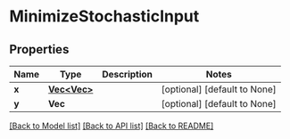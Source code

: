 # MinimizeStochasticInput

## Properties
Name | Type | Description | Notes
------------ | ------------- | ------------- | -------------
**x** | [**Vec<Vec<f64>>**](array.md) |  | [optional] [default to None]
**y** | **Vec<f64>** |  | [optional] [default to None]

[[Back to Model list]](../README.md#documentation-for-models) [[Back to API list]](../README.md#documentation-for-api-endpoints) [[Back to README]](../README.md)


